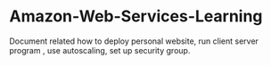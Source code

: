 # Amazon-Web-Services-Learning
Document related how to deploy personal website, run client server program , use autoscaling, set up security group.
